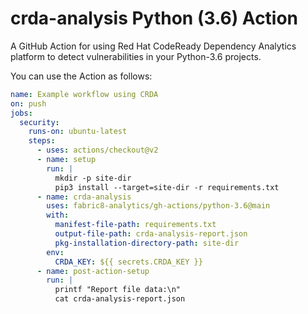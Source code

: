 # crda-analysis Python (3.6)  Action

A GitHub Action for using Red Hat CodeReady Dependency Analytics platform to detect vulnerabilities in your Python-3.6 projects.

You can use the Action as follows:

```yaml
name: Example workflow using CRDA
on: push
jobs:
  security:
    runs-on: ubuntu-latest
    steps:
      - uses: actions/checkout@v2
      - name: setup
        run: |
          mkdir -p site-dir
          pip3 install --target=site-dir -r requirements.txt      
      - name: crda-analysis
        uses: fabric8-analytics/gh-actions/python-3.6@main
        with:
          manifest-file-path: requirements.txt
          output-file-path: crda-analysis-report.json
          pkg-installation-directory-path: site-dir
        env:
          CRDA_KEY: ${{ secrets.CRDA_KEY }}
      - name: post-action-setup
        run: |
          printf "Report file data:\n"
          cat crda-analysis-report.json
```
